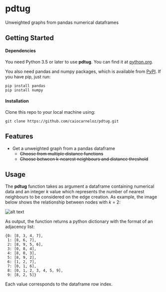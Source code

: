 # pdtug
Unweighted graphs from pandas numerical dataframes

## Getting Started
#### Dependencies
You need Python 3.5 or later to use **pdtug**. You can find it at [python.org](https://www.python.org/).

You also need pandas and numpy packages, which is available from [PyPI](https://pypi.org). If you have pip, just run:
```
pip install pandas
pip install numpy
```
#### Installation
Clone this repo to your local machine using:
```
git clone https://github.com/caiocarneloz/pdtug.git
```

## Features
- Get a unweighted graph from a pandas dataframe
  - ~~Choose from multiple distance functions~~
  - ~~Choose between k-nearest neighbours and distance threshold~~


## Usage
The **pdtug** function takes as argument a dataframe containing numerical data and an integer _k_ value which represents the number of nearest neighbours to be considered on the edge creation. As example, the image below shows the relationship between nodes with _k_ = 2:

![alt text](https://i.imgur.com/fnHbRGy.gif)

As output, the function returns a python dictionary with the format of an adjacency list:
```
{0: [8, 3, 4, 7],
 1: [8, 6, 7],
 2: [8, 9, 5, 6],
 3: [0, 8, 4],
 4: [8, 0, 3],
 5: [8, 9, 2],
 6: [1, 2, 7],
 7: [0, 1, 6],
 8: [0, 1, 2, 3, 4, 5, 9],
 9: [8, 2, 5]}
```
Each value corresponds to the dataframe row index.
